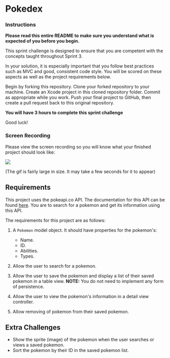 # Pokedex

### Instructions

**Please read this entire README to make sure you understand what is expected of you before you begin.**

This sprint challenge is designed to ensure that you are competent with the concepts taught throughout Sprint 3.

In your solution, it is especially important that you follow best practices such as MVC and good, consistent code style. You will be scored on these aspects as well as the project requirements below.

Begin by forking this repository. Clone your forked repository to your machine. Create an Xcode project in this cloned repository folder. Commit as appropriate while you work. Push your final project to GitHub, then create a pull request back to this original repository.

**You will have 3 hours to complete this sprint challenge**

Good luck!

### Screen Recording

Please view the screen recording so you will know what your finished project should look like:

![](https://user-images.githubusercontent.com/16965587/43942387-0485bc3a-9c35-11e8-8553-2ed7afe6eb46.gif)

(The gif is fairly large in size. It may take a few seconds for it to appear)

## Requirements

This project uses the pokeapi.co API. The documentation for this API can be found [here](https://pokeapi.co/docsv2/). You are to search for a pokemon and get its information using this API.

The requirements for this project are as follows:

1. A `Pokemon` model object. It should have properties for the pokemon's:
    - Name.
    - ID.
    - Abilities.
    - Types.

2. Allow the user to search for a pokemon.
3. Allow the user to save the pokemon and display a list of their saved pokemon in a table view. **NOTE:** You do not need to implement any form of persistence.
4. Allow the user to view the pokemon's information in a detail view controller.
5. Allow removing of pokemon from their saved pokemon.

## Extra Challenges

- Show the sprite (image) of the pokemon when the user searches or views a saved pokemon.
- Sort the pokemon by their ID in the saved pokemon list.
